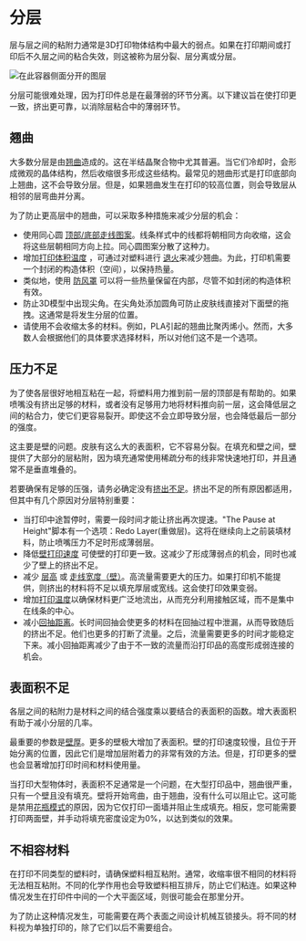 分层
====
层与层之间的粘附力通常是3D打印物体结构中最大的弱点。如果在打印期间或打印后不久层之间的粘合失效，则这被称为层分裂、层分离或分层。

![在此容器侧面分开的图层](../images/layer_splitting.jpg)

分层可能很难处理，因为打印件总是在最薄弱的环节分离。以下建议旨在使打印更一致，挤出更可靠，以消除层粘合中的薄弱环节。

翘曲
----
大多数分层是由[翘曲](warping.md)造成的。这在半结晶聚合物中尤其普遍。当它们冷却时，会形成微观的晶体结构，然后收缩很多形成这些结构。最常见的翘曲形式是打印底部向上翘曲，这不会导致分层。但是，如果翘曲发生在打印的较高位置，则会导致层从相邻的层弯曲并分离。

为了防止更高层中的翘曲，可以采取多种措施来减少分层的机会：
* 使用同心圆 [顶部/底部走线图案](../top_bottom/top_bottom_pattern.md)。线条样式中的线都将朝相同方向收缩，这会将这些层朝相同方向上拉。同心圆图案分散了这种力。
* 增加[打印体积温度](../material/build_volume_temperature.md) ，可通过对塑料进行 [退火](https://en.wikipedia.org/wiki/Annealing_%28glass%29)来减少翘曲。为此，打印机需要一个封闭的构造体积（空间），以保持热量。
* 类似地，使用 [防风罩](../experimental/draft_shield_enabled.md) 可以将一些热量保留在内部，尽管不如封闭的构造体积有效。
* 防止3D模型中出现尖角。在尖角处添加圆角可防止皮肤线直接对下面壁的拖拽。这通常是将发生分层的位置。
* 请使用不会收缩太多的材料。例如，PLA引起的翘曲比聚丙烯小。然而，大多数人会根据他们的具体要求选择材料，所以对他们这不是一个选项。

压力不足
----
为了使各层很好地相互粘在一起，将塑料用力推到前一层的顶部是有帮助的。如果喷嘴没有挤出足够的材料，或者没有足够用力地将材料推向前一层，这会降低层之间的粘合力，使它们更容易裂开。即使这不会立即导致分层，也会降低最后一部分的强度。

这主要是壁的问题。皮肤有这么大的表面积，它不容易分裂。在填充和壁之间，壁提供了大部分的层粘附，因为填充通常使用稀疏分布的线非常快速地打印，并且通常不是垂直堆叠的。

若要确保有足够的压强，请务必确定没有[挤出不足](underextrusion.md)。挤出不足的所有原因都适用，但其中有几个原因对分层特别重要：
* 当打印中途暂停时，需要一段时间才能让挤出再次提速。"The Pause at Height"脚本有一个选项：<!--if cura_version >= 4.7-->Redo Layer(重做层)<!--endif--><!--if cura_version < 4.7:redo the last few layers(重做最后几层)-->。这将在继续向上之前装填材料，防止喷嘴压力不足时形成薄弱层。
* 降低[壁打印速度](../speed/speed_wall.md) 可使壁的打印更一致。这减少了形成薄弱点的机会，同时也减少了壁上的挤出不足。
* 减少 [层高](../resolution/layer_height.md) 或 [走线宽度（壁）](../resolution/wall_line_width.md)。高流量需要更大的压力。如果打印机不能提供，则挤出的材料将不足以填充厚层或宽线。这会使打印效果变弱。
* 增加[打印温度](../material/material_print_temperature.md)以确保材料更广泛地流出，从而充分利用接触区域，而不是集中在线条的中心。
* 减小[回抽距离](../travel/retraction_amount.md)。长时间回抽会使更多的材料在回抽过程中泄漏，从而导致随后的挤出不足。他们也更多的打断了流量。之后，流量需要更多的时间才能稳定下来。减小回抽距离减少了由于不一致的流量而沿打印品的高度形成弱连接的机会。

表面积不足
----
各层之间的粘附力是材料之间的结合强度乘以要结合的表面积的函数。增大表面积有助于减小分层的几率。

最重要的参数是[壁厚](../shell/wall_thickness.md)。更多的壁极大增加了表面积。壁的打印速度较慢，且位于开始分离的位置，因此它们是增加层附着力的非常有效的方法。但是，打印更多的壁也会显著增加打印时间和材料使用量。

当打印大型物体时，表面积不足通常是一个问题，在大型打印品中，翘曲很严重，只有一个壁且没有填充。壁将开始弯曲，由于翘曲，没有什么可以阻止它。这可能是禁用[花瓶模式](../blackmagic/magic_spiralize.md)的原因，因为它仅打印一面墙并阻止生成填充。相反，您可能需要打印两面壁，并手动将填充密度设定为0%，以达到类似的效果。

不相容材料
----
在打印不同类型的塑料时，请确保塑料相互粘附。通常，收缩率很不相同的材料将无法相互粘附。不同的化学作用也会导致塑料相互排斥，防止它们粘连。如果这种情况发生在打印件中间的一个大平面区域，则很可能会在那里分开。

为了防止这种情况发生，可能需要在两个表面之间设计机械互锁接头。将不同的材料视为单独打印的，除了它们以后不需要组合。
